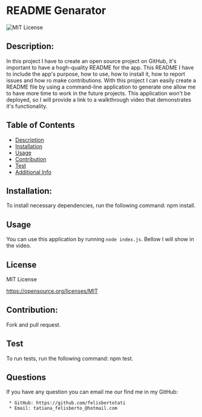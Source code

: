 # README Genarator

![MIT License](https://img.shields.io/badge/license-MIT-blue.svg)

## Description:

In this project I have to create an open source project on GitHub, it's important to have a hogh-quality README for the app. This README I have to include the app's purpose, how to use, how to install it, how to report issues and how ro make contributions. With this project I can easily create a README file by using a command-line application to generate one allow me to have more time to work in the future projects. This application won't be deployed, so I will provide a link to a walkthrough video that demonstrates it's functionality.

## Table of Contents

- [Description](#description)
- [Installation](#installation)
- [Usage](#usage)
- [Contribution](#contribution)
- [Test](#test)
- [Additional Info](#github)

## Installation:

To install necessary dependencies, run the following command: npm install.

## Usage

You can use this application by running `node index.js`. Bellow I will show in the video.

## License

MIT License

https://opensource.org/licenses/MIT

## Contribution:

Fork and pull request.

## Test

To run tests, run the following command: npm test.

## Questions

If you have any question you can email me our find me in my GitHub:

     * GitHub: https://github.com/felisbertotati
     * Email: tatiana_felisberto_@hotmail.com
